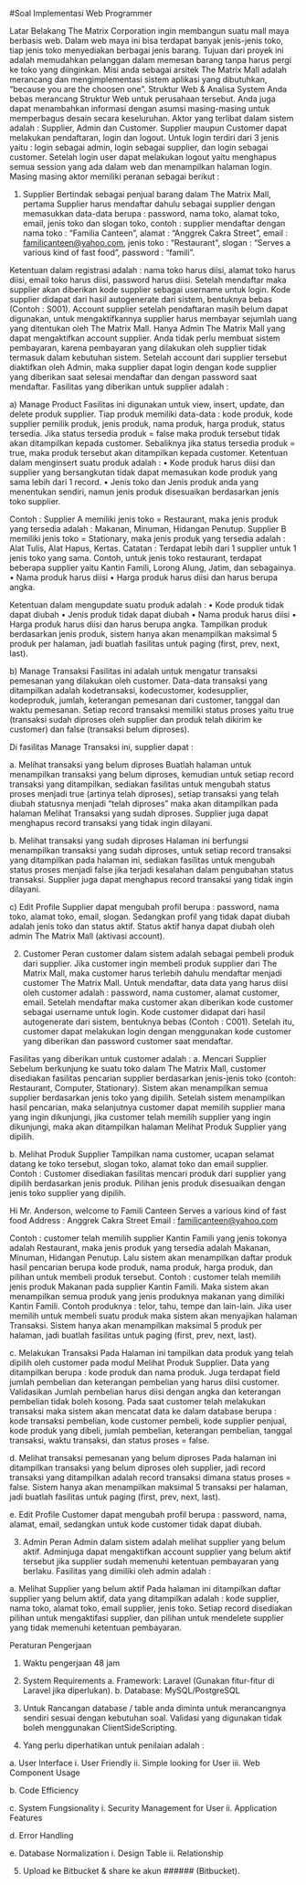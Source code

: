 #Soal Implementasi
Web Programmer

Latar Belakang
The Matrix Corporation ingin membangun suatu mall maya berbasis web. Dalam web maya ini bisa terdapat banyak jenis-jenis toko, tiap jenis toko menyediakan berbagai jenis barang.
Tujuan dari proyek ini adalah memudahkan pelanggan dalam memesan barang tanpa harus pergi ke toko yang diinginkan. Misi anda sebagai arsitek The Matrix Mall adalah merancang dan mengimplementasi sistem aplikasi yang dibutuhkan, “because you are the choosen one”.
Struktur Web & Analisa System
Anda bebas merancang Struktur Web untuk perusahaan tersebut. Anda juga dapat menambahkan informasi dengan asumsi masing-masing untuk memperbagus desain secara keseluruhan.
Aktor yang terlibat dalam sistem adalah : Supplier, Admin dan Customer. Supplier maupun Customer dapat melakukan pendaftaran, login dan logout.
Untuk login terdiri dari 3 jenis yaitu : login sebagai admin, login sebagai supplier, dan login sebagai customer. Setelah login user dapat melakukan logout yaitu menghapus semua session yang ada dalam web dan menampilkan halaman login.
Masing masing aktor memiliki peranan sebagai berikut :
1. Supplier
Bertindak sebagai penjual barang dalam The Matrix Mall, pertama Supplier harus mendaftar dahulu sebagai supplier dengan memasukkan data-data berupa : password, nama toko, alamat toko, email, jenis toko dan slogan toko, contoh :
supplier mendaftar dengan nama toko : “Familia Canteen”, alamat : “Anggrek Cakra Street”, email : familicanteen@yahoo.com, jenis toko : “Restaurant”, slogan : “Serves a various kind of fast food”, password : “famili”.


Ketentuan dalam registrasi adalah : nama toko harus diisi, alamat toko harus diisi, email toko harus diisi, password harus diisi.
Setelah mendaftar maka supplier akan diberikan kode supplier sebagai username untuk login. Kode supplier didapat dari hasil autogenerate dari sistem, bentuknya bebas (Contoh : S001). Account supplier setelah pendaftaran masih belum dapat digunakan, untuk mengaktifkannya supplier harus membayar sejumlah uang yang ditentukan oleh The Matrix Mall. Hanya Admin The Matrix Mall yang dapat mengaktifkan account supplier. Anda tidak perlu membuat sistem pembayaran, karena pembayaran yang dilakukan oleh supplier tidak termasuk dalam kebutuhan sistem.
Setelah account dari supplier tersebut diaktifkan oleh Admin, maka supplier dapat login dengan kode supplier yang diberikan saat selesai mendaftar dan dengan password saat mendaftar.
Fasilitas yang diberikan untuk supplier adalah :

a) Manage Product
Fasilitas ini digunakan untuk view, insert, update, dan delete produk supplier. Tiap produk memiliki data-data : kode produk, kode supplier pemilik produk, jenis produk, nama produk, harga produk, status tersedia.
Jika status tersedia produk = false maka produk tersebut tidak akan ditampilkan kepada customer. Sebaliknya jika status tersedia produk = true, maka produk tersebut akan ditampilkan kepada customer.
Ketentuan dalam menginsert suatu produk adalah :
• Kode produk harus diisi dan supplier yang bersangkutan tidak dapat memasukan kode produk yang sama lebih dari 1 record.
• Jenis toko dan Jenis produk anda yang menentukan sendiri, namun jenis produk disesuaikan berdasarkan jenis toko supplier.

Contoh :
Supplier A memiliki jenis toko = Restaurant, maka jenis produk yang tersedia adalah : Makanan, Minuman, Hidangan Penutup.
Supplier B memiliki jenis toko = Stationary, maka jenis produk yang tersedia adalah : Alat Tulis, Alat Hapus, Kertas.
Catatan : Terdapat lebih dari 1 supplier untuk 1 jenis toko yang sama. Contoh, untuk jenis toko restaurant, terdapat beberapa supplier yaitu Kantin Famili, Lorong Alung, Jatim, dan sebagainya.
• Nama produk harus diisi
• Harga produk harus diisi dan harus berupa angka.

Ketentuan dalam mengupdate suatu produk adalah :
• Kode produk tidak dapat diubah
• Jenis produk tidak dapat diubah
• Nama produk harus diisi
• Harga produk harus diisi dan harus berupa angka.
Tampilkan produk berdasarkan jenis produk, sistem hanya akan menampilkan maksimal 5 produk per halaman, jadi buatlah fasilitas untuk paging (first, prev, next, last).

b) Manage Transaksi
Fasilitas ini adalah untuk mengatur transaksi pemesanan yang dilakukan oleh customer. Data-data transaksi yang ditampilkan adalah kodetransaksi, kodecustomer, kodesupplier, kodeproduk, jumlah, keterangan pemesanan dari customer, tanggal dan waktu pemesanan.
Setiap record transaksi memiliki status proses yaitu true (transaksi sudah diproses oleh supplier dan produk telah dikirim ke customer) dan false (transaksi belum diproses).

Di fasilitas Manage Transaksi ini, supplier dapat :

a. Melihat transaksi yang belum diproses
Buatlah halaman untuk menampilkan transaksi yang belum diproses, kemudian untuk setiap record transaksi yang ditampilkan, sediakan fasilitas untuk mengubah status proses menjadi true (artinya telah diproses), setiap transaksi yang telah diubah statusnya menjadi “telah diproses” maka akan ditampilkan pada halaman Melihat Transaksi yang sudah diproses. Supplier juga dapat menghapus record transaksi yang tidak ingin dilayani.

b. Melihat transaksi yang sudah diproses
Halaman ini berfungsi menampilkan transaksi yang sudah diproses, untuk setiap record transaksi yang ditampilkan pada halaman ini, sediakan fasilitas untuk mengubah status proses menjadi false jika terjadi kesalahan dalam pengubahan status transaksi. Supplier juga dapat menghapus record transaksi yang tidak ingin dilayani.

c) Edit Profile
Supplier dapat mengubah profil berupa : password, nama toko, alamat toko, email, slogan. Sedangkan profil yang tidak dapat diubah adalah jenis toko dan status aktif. Status aktif hanya dapat diubah oleh admin The Matrix Mall (aktivasi account).

2. Customer
Peran customer dalam sistem adalah sebagai pembeli produk dari supplier. Jika customer ingin membeli produk supplier dari The Matrix Mall, maka customer harus terlebih dahulu mendaftar menjadi customer The Matrix Mall. Untuk mendaftar, data data yang harus diisi oleh customer adalah : password, nama customer, alamat customer, email.
Setelah mendaftar maka customer akan diberikan kode customer sebagai username untuk login. Kode customer didapat dari hasil autogenerate dari sistem, bentuknya bebas (Contoh : C001). Setelah itu, customer dapat melakukan login dengan menggunakan kode customer yang diberikan dan password customer saat mendaftar.

Fasilitas yang diberikan untuk customer adalah :
a. Mencari Supplier
Sebelum berkunjung ke suatu toko dalam The Matrix Mall, customer disediakan fasilitas pencarian supplier berdasarkan jenis-jenis toko (contoh: Restaurant, Computer, Stationary). Sistem akan menampilkan semua supplier berdasarkan jenis toko yang dipilih. Setelah sistem menampilkan hasil pencarian, maka selanjutnya customer dapat memilih supplier mana yang ingin dikunjungi, jika customer telah memilih supplier yang ingin dikunjungi, maka akan ditampilkan halaman Melihat Produk Supplier yang dipilih.

b. Melihat Produk Supplier
Tampilkan nama customer, ucapan selamat datang ke toko tersebut, slogan toko, alamat toko dan email supplier. Contoh :
Customer disediakan fasilitas mencari produk dari supplier yang dipilih berdasarkan jenis produk. Pilihan jenis produk disesuaikan dengan jenis toko supplier yang dipilih.

Hi Mr. Anderson, welcome to Famili Canteen Serves a various kind of fast food
Address : Anggrek Cakra Street
Email : familicanteen@yahoo.com

Contoh : customer telah memilih supplier Kantin Famili yang jenis tokonya adalah Restaurant, maka jenis produk yang tersedia adalah Makanan, Minuman, Hidangan Penutup.
Lalu sistem akan menampilkan daftar produk hasil pencarian berupa kode produk, nama produk, harga produk, dan pilihan untuk membeli produk tersebut. Contoh : customer telah memilih jenis produk Makanan pada supplier Kantin Famili. Maka sistem akan menampilkan semua produk yang jenis produknya makanan yang dimiliki Kantin Famili. Contoh produknya : telor, tahu, tempe dan lain-lain.
Jika user memilih untuk membeli suatu produk maka sistem akan menyajikan halaman Transaksi.
Sistem hanya akan menampilkan maksimal 5 produk per halaman, jadi buatlah fasilitas untuk paging (first, prev, next, last).

c. Melakukan Transaksi
Pada Halaman ini tampilkan data produk yang telah dipilih oleh customer pada modul Melihat Produk Supplier. Data yang ditampilkan berupa : kode produk dan nama produk. Juga terdapat field jumlah pembelian dan keterangan pembelian yang harus diisi customer. Validasikan Jumlah pembelian harus diisi dengan angka dan keterangan pembelian tidak boleh kosong.
Pada saat customer telah melakukan transaksi maka sistem akan mencatat data ke dalam database berupa :
kode transaksi pembelian, kode customer pembeli, kode supplier penjual, kode produk yang dibeli, jumlah pembelian, keterangan pembelian, tanggal transaksi, waktu transaksi, dan status proses = false.

d. Melihat transaksi pemesanan yang belum diproses
Pada halaman ini ditampilkan transaksi yang belum diproses oleh supplier, jadi record transaksi yang ditampilkan adalah record transaksi dimana status proses = false. Sistem hanya akan menampilkan maksimal 5 transaksi per halaman, jadi buatlah fasilitas untuk paging (first, prev, next, last).

e. Edit Profile
Customer dapat mengubah profil berupa : password, nama, alamat, email, sedangkan untuk kode customer tidak dapat diubah.


3. Admin
Peran Admin dalam sistem adalah melihat supplier yang belum aktif. Adminjuga dapat mengaktifkan account supplier yang belum aktif tersebut jika supplier sudah memenuhi ketentuan pembayaran yang berlaku.
Fasilitas yang dimiliki oleh admin adalah :

a. Melihat Supplier yang belum aktif
Pada halaman ini ditampilkan daftar supplier yang belum aktif, data yang ditampilkan adalah : kode supplier, nama toko, alamat toko, email supplier, jenis toko. Setiap record disediakan pilihan untuk mengaktifasi supplier, dan pilihan untuk mendelete supplier yang tidak memenuhi ketentuan pembayaran.

Peraturan Pengerjaan
1. Waktu pengerjaan 48 jam

2. System Requirements
a. Framework: Laravel (Gunakan fitur-fitur di Laravel jika diperlukan).
b. Database: MySQL/PostgreSQL

3. Untuk Rancangan database / table anda diminta untuk merancangnya sendiri sesuai dengan kebutuhan soal. Validasi yang digunakan tidak boleh menggunakan ClientSideScripting.

4. Yang perlu diperhatikan untuk penilaian adalah :

a. User Interface
i. User Friendly
ii. Simple looking for User
iii. Web Component Usage

b. Code Efficiency

c. System Fungsionality
i. Security Management for User
ii. Application Features

d. Error Handling

e. Database Normalization
i. Design Table
ii. Relationship

5. Upload ke Bitbucket & share ke akun ###### (Bitbucket).